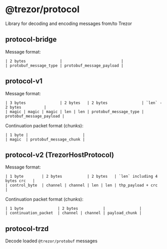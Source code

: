 # @trezor/protocol

Library for decoding and encoding messages from/to Trezor

## protocol-bridge

Message format:

```
| 2 bytes               |                          |
| protobuf_message_type | protobuf_message_payload |
```

## protocol-v1

Message format:

```
| 3 bytes               | 2 bytes   | 2 bytes               | `len` - 2 bytes          |
| magic | magic | magic | len | len | protobuf_message_type | protobuf_message_payload |
```

Continuation packet format (chunks):

```
| 1 byte |                        |
| magic  | protobuf_message_chunk |
```

## protocol-v2 (TrezorHostProtocol)

Message format:

```
| 1 byte        | 2 bytes           | 2 bytes   | `len` including 4 bytes crc   |
| control_byte  | channel | channel | len | len | thp_payload + crc             |
```

Continuation packet format (chunks):

```
| 1 byte               | 2 bytes           |               |
| continuation_packet  | channel | channel | payload_chunk |
```

## protocol-trzd

Decode loaded `@trezor/protobuf` messages
